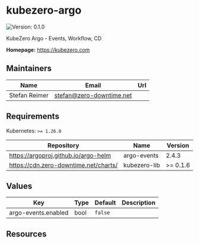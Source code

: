# kubezero-argo

![Version: 0.1.0](https://img.shields.io/badge/Version-0.1.0-informational?style=flat-square)

KubeZero Argo - Events, Workflow, CD

**Homepage:** <https://kubezero.com>

## Maintainers

| Name | Email | Url |
| ---- | ------ | --- |
| Stefan Reimer | <stefan@zero-downtime.net> |  |

## Requirements

Kubernetes: `>= 1.26.0`

| Repository | Name | Version |
|------------|------|---------|
| https://argoproj.github.io/argo-helm | argo-events | 2.4.3 |
| https://cdn.zero-downtime.net/charts/ | kubezero-lib | >= 0.1.6 |

## Values

| Key | Type | Default | Description |
|-----|------|---------|-------------|
| argo-events.enabled | bool | `false` |  |

## Resources

